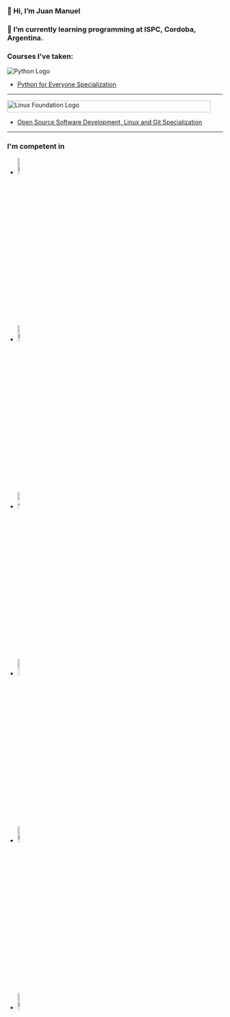 ### 👋 Hi, I’m Juan Manuel
### 🌱 I’m currently learning programming at ISPC, Cordoba, Argentina.

### Courses I've taken:

<img src="https://www.python.org/static/community_logos/python-logo.png" title="Python Logo">

- [Python for Everyone Specialization](https://www.coursera.org/account/accomplishments/specialization/certificate/TXA378VVTF43)

<hr>

<img class="wp-image-64135 avia-img-lazy-loading-not-64135 avia_image" src="https://www.linuxfoundation.org/wp-content/uploads/linux-foundation-hztl-color.svg" alt="Linux Foundation Logo" title="Linux Foundation Logo" height="28.2" width="474.6" itemprop="thumbnailUrl">

- [Open Source Software Development, Linux and Git Specialization](https://www.coursera.org/account/accomplishments/specialization/certificate/HDKMJTRE3S8X)

<hr>


### I'm competent in

* <img src="https://www.mysql.com/common/logos/logo-mysql-170x115.png" width="10%" height="10%" title="MySql Logo">
* <img src="https://angular.io/assets/images/logos/angular/angular.svg" alt="Full color logo Angular" width="10%" height="10%">
* <img src="https://lenguajejs.com/assets/logo.svg" alt="JavaScript logo" width="10%" height="10%">
* <img src="https://upload.wikimedia.org/wikipedia/commons/thumb/4/4c/Typescript_logo_2020.svg/512px-Typescript_logo_2020.svg.png?20210506173343" alt="TypeScript logo" width="10%" height="10%">
* <img src="https://upload.wikimedia.org/wikipedia/commons/6/61/HTML5_logo_and_wordmark.svg" alt="HTML5 logo" width="10%" height="10%">
* <img src="https://upload.wikimedia.org/wikipedia/commons/d/d5/CSS3_logo_and_wordmark.svg" alt="HTML5 logo" width="10%" height="10%">


<!---
jmsanchezfin/jmsanchezfin is a ✨ special ✨ repository because its `README.md` (this file) appears on your GitHub profile.
You can click the Preview link to take a look at your changes.
--->
